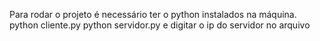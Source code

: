 Para rodar o projeto é necessário ter o python instalados na máquina.
python cliente.py
python servidor.py
e digitar o ip do servidor no arquivo
```